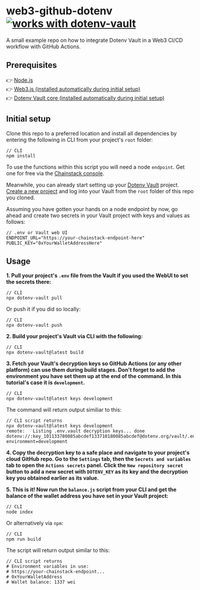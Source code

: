 # web3-github-dotenv [![works with dotenv-vault](https://badge.dotenv.org/works-with.svg?r=1)](https://www.dotenv.org/r/github.com/dotenv-org/dotenv-vault?r=1)

A small example repo on how to integrate Dotenv Vault in a Web3 CI/CD workflow with GitHub Actions.

## Prerequisites

👉 [Node.js](https://nodejs.org/en/)  
👉 [Web3.js (installed automatically during initial setup)](https://github.com/web3/web3.js)  
👉 [Dotenv Vault core (installed automatically during initial setup)](https://github.com/dotenv-org/dotenv-vault-core)  

## Initial setup

Clone this repo to a preferred location and install all dependencies by entering the following in CLI from your project's `root` folder:

```shell
// CLI
npm install
```

To use the functions within this script you will need a node `endpoint`. Get one for free via the [Chainstack console](https://console.chainstack.com/).

Meanwhile, you can already start setting up your [Dotenv Vault](https://dotenv.org/) project. [Create a new project](https://www.dotenv.org/docs/tutorials/sync) and log into your Vault from the `root` folder of this repo you cloned. 

Assuming you have gotten your hands on a node endpoint by now, go ahead and create two secrets in your Vault project with keys and values as follows:

```shell
// .env or Vault web UI
ENDPOINT_URL="https://your-chainstack-endpoint-here"
PUBLIC_KEY="0xYourWalletAddressHere"
```

## Usage

**1. Pull your project's `.env` file from the Vault if you used the WebUI to set the secrets there:**

```shell
// CLI
npx dotenv-vault pull
```
Or push it if you did so locally:

```shell
// CLI
npx dotenv-vault push
```

**2. Build your project's Vault via CLI with the following:**

```shell
// CLI
npx dotenv-vault@latest build
```

**3. Fetch your Vault's decryption keys so GitHub Actions (or any other platform) can use them during build stages. Don't forget to add the environment you have set them up at the end of the command. In this tutorial's case it is `development`.**

```shell
// CLI
npx dotenv-vault@latest keys development
```

The command will return output similiar to this:

```shell
// CLI script returns
npx dotenv-vault@latest keys development
remote:   Listing .env.vault decryption keys... done
dotenv://:key_101133780085abcdef133710180085abcdef@dotenv.org/vault/.env.vault?environment=development
```

**4. Copy the decryption key to a safe place and navigate to your project's cloud GitHub repo. Go to the `Settings` tab, then the `Secrets and variables` tab to open the `Actions secrets` panel. Click the `New repository secret` button to add a new secret with `DOTENV_KEY` as its key and the decryption key you obtained earlier as its value.**

**5. This is it! Now run the `balance.js` script from your CLI and get the balance of the wallet address you have set in your Vault project:**

```shell
// CLI
node index
```

Or alternatively via `npm`:

```shell
// CLI
npm run build
```

The script will return output similar to this:

```shell
// CLI script returns
# Environment variables in use:
# https://your-chainstack-endpoint...
# 0xYourWalletAddress
# Wallet balance: 1337 wei
```
